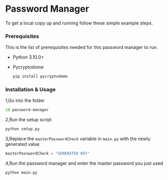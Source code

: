 # Password Manager
To get a local copy up and running follow these simple example steps.

### Prerequisites

This is the list of prerequisites needed for this password manager to run.
* Python 3.10.0+
* Pycryptodome

  ```sh
  pip install pycryptodome
  ```

### Installation & Usage


1,Go into the folder
   ```sh
   cd password-manager
   ```
 2,Run the setup script
   ```sh
   python setup.py
   ```
3,Replace the ```masterPasswordCheck``` variable in ```main.py``` with the newly generated value
   ```python
   masterPasswordCheck = "GENERATED KEY"
   ```
 4,Run the password manager and enter the master password you just used
   ```sh
   python main.py
   ```
